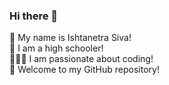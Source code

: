 ### Hi there 👋
<!DOCTYPE html>
<html>
  <head>
    <meta charset="utf-8" />
    <p> 🤩 My name is Ishtanetra Siva! <br>🏫 I am a high schooler! <br>👩🏾‍💻 I am passionate about coding! <br>💜 Welcome to my GitHub repository!</p>
  </head>
</html>
